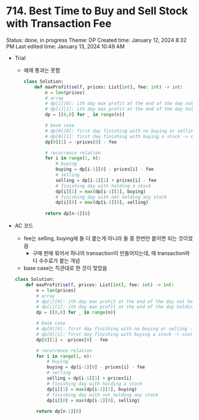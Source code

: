 # 714. Best Time to Buy and Sell Stock with Transaction Fee

Status: done, in progress
Theme: DP
Created time: January 12, 2024 8:32 PM
Last edited time: January 13, 2024 10:49 AM

- Trial
    - 예제 통과는 못함
        
        ```python
        class Solution:
            def maxProfit(self, prices: List[int], fee: int) -> int:
                n = len(prices)
                # array
                # dp[i][0]: ith day max profit at the end of the day not holding any stock
                # dp[i][1]: ith day max profit at the end of the day holding a stock 
                dp = [[0,0] for _ in range(n)]
        
                # base case
                # dp[0][0]: first day finishing with no buying or selling -> 0 
                # dp[0][1]: first day finishing with buying a stock -> cost + fee
                dp[0][1] = -prices[0] - fee 
        
                # recurrence relation
                for i in range(1, n):
                    # buying 
                    buying = dp[i-1][0] - prices[i] - fee
                    # selling 
                    selling = dp[i-1][1] + prices[i] - fee
                    # finishing day with holding a stock
                    dp[i][1] = max(dp[i-1][1], buying)
                    # finishing day with not holding any stock
                    dp[i][0] = max(dp[i-1][0], selling)
                
                return dp[n-1][0]
        ```
        
- AC 코드
    - fee는 selling, buying에 둘 다 붙는게 아니라 둘 중 한번만 붙이면 되는 것이었음
        - 구매 판매 묶어서 하나의 transaction이 만들어지는데, 매 transaction마다 수수료가 붙는 개념
    - base case는 직관대로 한 것이 맞았음
    
    ```python
    class Solution:
        def maxProfit(self, prices: List[int], fee: int) -> int:
            n = len(prices)
            # array
            # dp[i][0]: ith day max profit at the end of the day not holding any stock
            # dp[i][1]: ith day max profit at the end of the day holding a stock 
            dp = [[0,0] for _ in range(n)]
    
            # base case
            # dp[0][0]: first day finishing with no buying or selling -> 0 
            # dp[0][1]: first day finishing with buying a stock -> cost + fee
            dp[0][1] = -prices[0] - fee 
    
            # recurrence relation
            for i in range(1, n):
                # buying 
                buying = dp[i-1][0] - prices[i] - fee
                # selling 
                selling = dp[i-1][1] + prices[i] 
                # finishing day with holding a stock
                dp[i][1] = max(dp[i-1][1], buying)
                # finishing day with not holding any stock
                dp[i][0] = max(dp[i-1][0], selling)
            
            return dp[n-1][0]
    ```
